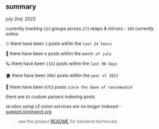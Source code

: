 
## summary
_july 2nd, 2023_

currently tracking `153` groups across `273` relays & mirrors - _`105` currently online_

⏲ there have been `1` posts within the `last 24 hours`

🦈 there have been `6` posts within the `month of july`

🪐 there have been `1152` posts within the `last 90 days`

🏚 there have been `2062` posts within the `year of 2023`

🦕 there have been `6753` posts `since the dawn of ransomwatch`

there are `83` custom parsers indexing posts

_`20` sites using v2 onion services are no longer indexed - [support.torproject.org](https://support.torproject.org/onionservices/v2-deprecation/)_

> see the project [README](https://github.com/joshhighet/ransomwatch#ransomwatch--) for backend technicals

